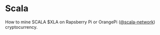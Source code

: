 # Scala
How to mine SCALA $XLA on Rapsberry Pi or OrangePi ([@scala-network](https://github.com/scala-network)) cryptocurrency.
